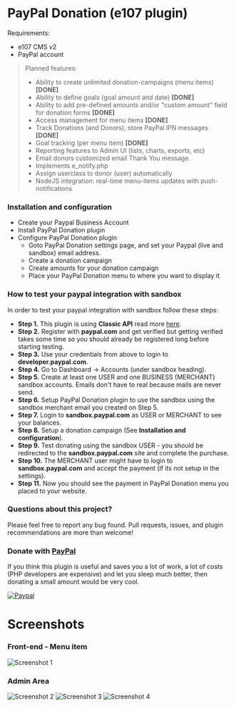 PayPal Donation (e107 plugin)
=============================

Requirements:
- e107 CMS v2
- PayPal account

> Planned features:
> - Ability to create unlimited donation-campaigns (menu items) **[DONE]**
> - Ability to define goals (goal amount and date) **[DONE]**
> - Ability to add pre-defined amounts and/or "custom amount" field for donation forms **[DONE]**
> - Access management for menu items **[DONE]**
> - Track Donations (and Donors), store PayPal IPN messages **[DONE]**
> - Goal tracking (per menu item) **[DONE]**
> - Reporting features to Admin UI (lists, charts, exports, etc)
> - Email donors customized email Thank You message.
> - Implements e_notify.php
> - Assign userclass to donor (user) automatically
> - NodeJS integration: real-time menu-items updates with push-notifications

### Installation and configuration

- Create your Paypal Business Account
- Install PayPal Donation plugin
- Configure PayPal Donation plugin
    - Goto PayPal Donation settings page, and set your Paypal (live and sandbox) email address.
    - Create a donation campaign
    - Create amounts for your donation campaign
    - Place your PayPal Donation menu to where you want to display it

### How to test your paypal integration with sandbox

In order to test your paypal integration with sandbox follow these steps:

- **Step 1.** This plugin is using **Classic API** read more [here](https://developer.paypal.com/webapps/developer/docs/classic/).
- **Step 2.** Register with **paypal.com** and get verified but getting verified takes some time so you should already be registered long before starting testing.
- **Step 3.** Use your credentials from above to login to **developer.paypal.com**.
- **Step 4.** Go to Dashboard -> Accounts (under sandbox heading).
- **Step 5.** Create at least one USER and one BUSINESS (MERCHANT) sandbox accounts. Emails don't have to real because mails are never send.
- **Step 6.** Setup PayPal Donation plugin to use the sandbox using the sandbox merchant email you created on Step 5.
- **Step 7.** Login to **sandbox.paypal.com** as USER or MERCHANT to see your balances.
- **Step 8.** Setup a donation campaign (See **Installation and configuration**).
- **Step 9.** Test donating using the sandbox USER - you should be redirected to the **sandbox.paypal.com** site and complete the purchase.
- **Step 10.** The MERCHANT user might have to login to **sandbox.paypal.com** and accept the payment (if its not setup in the settings).
- **Step 11.** Now you should see the payment in PayPal Donation menu you placed to your website.

### Questions about this project?

Please feel free to report any bug found. Pull requests, issues, and plugin recommendations are more than welcome!

### Donate with [PayPal](https://www.paypal.com/cgi-bin/webscr?cmd=_s-xclick&hosted_button_id=PQYDBAMQ3D2UG)

If you think this plugin is useful and saves you a lot of work, a lot of costs (PHP developers are expensive) and let you sleep much better, then donating a small amount would be very cool.

[![Paypal](https://www.paypalobjects.com/en_US/i/btn/btn_donateCC_LG.gif)](https://www.paypal.com/cgi-bin/webscr?cmd=_s-xclick&hosted_button_id=PQYDBAMQ3D2UG)

Screenshots
===========

### Front-end - Menu item
![Screenshot 1](https://www.dropbox.com/s/ztihu1r4g83i33d/01.png?dl=1)

### Admin Area
![Screenshot 2](https://www.dropbox.com/s/m8ummaw8ah8mma1/02.png?dl=1)
![Screenshot 3](https://www.dropbox.com/s/ni8skhnnog8mhub/03.png?dl=1)
![Screenshot 4](https://www.dropbox.com/s/2tcm7ezwvtng4kc/04.png?dl=1)


